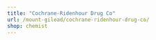 ```yaml
---
title: "Cochrane-Ridenhour Drug Co"
url: /mount-gilead/cochrane-ridenhour-drug-co/
shop: chemist
---
```

